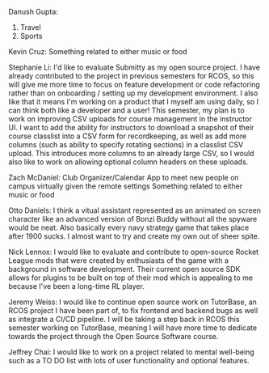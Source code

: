 Danush Gupta: 

1) Travel
2) Sports

Kevin Cruz: Something related to either music or food

Stephanie Li: I'd like to evaluate Submitty as my open source project. I have already contributed to the project in previous semesters for RCOS, so this will give me more time to focus on feature development or code refactoring rather than on onboarding / setting up my development environment. I also like that it means I'm working on a product that I myself am using daily, so I can think both like a developer and a user! This semester, my plan is to work on improving CSV uploads for course management in the instructor UI. I want to add the ability for instructors to download a snapshot of their course classlist into a CSV form for recordkeeping, as well as add more columns (such as ability to specify rotating sections) in a classlist CSV upload. This introduces more columns to an already large CSV, so I would also like to work on allowing optional column headers on these uploads.

Zach McDaniel:
Club Organizer/Calendar
App to meet new people on campus virtually given the remote settings
Something related to either music or food

Otto Daniels: I think a vitual assistant represented as an animated on screen character like an advanced version of Bonzi Buddy without all the spyware would be neat. Also basically every navy strategy game that takes place after 1900 sucks. I almost want to try and create my own out of sheer spite. 

Nick Lennox: I would like to evaluate and contribute to open-source Rocket League mods that were created by enthusiasts of the game with a background in software development. Their current open source SDK allows for plugins to be built on top of their mod which is appealing to me because I've been a long-time RL player.

Jeremy Weiss: I would like to continue open source work on TutorBase, an RCOS project I have been part of, to fix frontend and backend bugs as well as integrate a CI/CD pipeline. I will be taking a step back in RCOS this semester working on TutorBase, meaning I will have more time to dedicate towards the project through the Open Source Software course.

Jeffrey Chai: I would like to work on a project related to mental well-being such as a TO DO list with lots of user functionality and optional features.
